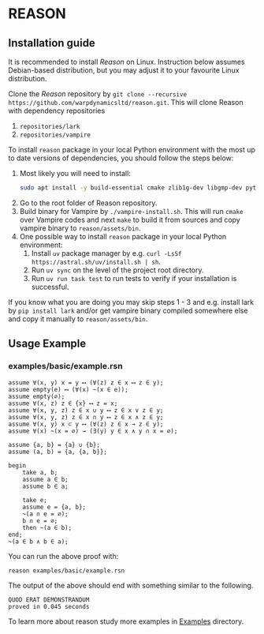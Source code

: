# REASON

## Installation guide

It is recommended to install <i>Reason</i> on Linux. 
Instruction below assumes Debian-based distribution, but you may adjust it to your favourite Linux distribution.

Clone the <i>Reason</i> repository by `git clone --recursive https://github.com/warpdynamicsltd/reason.git`. 
This will clone Reason with dependency repositories

1. `repositories/lark`
2. `repositories/vampire`

To install `reason` package in your local Python environment 
with the most up to date versions of dependencies, you should follow the steps below:

1. Most likely you will need to install:
   ```bash
   sudo apt install -y build-essential cmake zlib1g-dev libgmp-dev python3 curl
   ```
1. Go to the root folder of Reason repository.
2. Build binary for Vampire by `./vampire-install.sh`. This will run `cmake` over Vampire codes and next `make` to build it from sources and copy vampire binary to `reason/assets/bin`.
3. One possible way to install `reason` package in your local Python environment:
   1. Install `uv` package manager by e.g. `curl -LsSf https://astral.sh/uv/install.sh | sh`.
   2. Run `uv sync` on the level of the project root directory.
   3. Run `uv run task test` to run tests to verify if your installation is successful.

If you know what you are doing you may skip steps 1 - 3 and e.g. install lark by `pip install lark` 
and/or get vampire binary compiled somewhere else and copy it manually to `reason/assets/bin`.

## Usage Example

### examples/basic/example.rsn

```
assume ∀(x, y) x = y ⟷ (∀(z) z ∈ x ⟷ z ∈ y);
assume empty(e) ⟷ (∀(x) ~(x ∈ e));
assume empty(∅);
assume ∀(x, z) z ∈ {x} ⟷ z = x;
assume ∀(x, y, z) z ∈ x ∪ y ⟷ z ∈ x ∨ z ∈ y;
assume ∀(x, y, z) z ∈ x ∩ y ⟷ z ∈ x ∧ z ∈ y;
assume ∀(x, y) x ⊂ y ⟷ (∀(z) z ∈ x → z ∈ y);
assume ∀(x) ~(x = ∅) → (∃(y) y ∈ x ∧ y ∩ x = ∅);

assume {a, b} = {a} ∪ {b};
assume (a, b) = {a, {a, b}};

begin
    take a, b;
    assume a ∈ b;
    assume b ∈ a;

    take e;
    assume e = {a, b};
    ~(a ∩ e = ∅);
    b ∩ e = ∅;
    then ~(a ∈ b);
end;
~(a ∈ b ∧ b ∈ a);
```

You can run the above proof with:
```bash
reason examples/basic/example.rsn
```

The output of the above should end with something similar to the following.

```
QUOD ERAT DEMONSTRANDUM
proved in 0.045 seconds
```

To learn more about reason study more examples in [Examples](examples) directory.